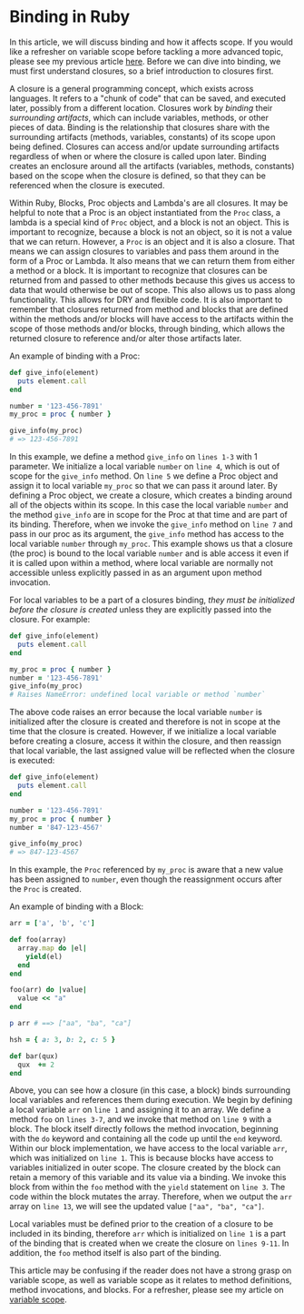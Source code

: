 # Binding in Ruby

In this article, we will discuss binding and how it affects scope. If you would like a refresher on variable scope before tackling a more advanced topic, please see my previous article [here](./variable_scope.md). Before we can dive into binding, we must first understand closures, so a brief introduction to closures first. 

A closure is a general programming concept, which exists across languages. It refers to a "chunk of code" that can be saved, and executed later, possibly from a different location. Closures work by *binding* their _surrounding artifacts_, which can include variables, methods, or other pieces of data. Binding is the relationship that closures share with the surrounding artifacts (methods, variables, constants) of its scope upon being defined. Closures can access and/or update surrounding artifacts regardless of when or where the closure is called upon later. Binding creates an enclosure around all the artifacts (variables, methods, constants) based on the scope when the closure is defined, so that they can be referenced when the closure is executed. 

Within Ruby, Blocks, Proc objects and Lambda's are all closures. It may be helpful to note that a Proc is an object instantiated from the `Proc` class, a lambda is a special kind of `Proc` object, and a block is not an object. This is important to recognize, because a block is not an object, so it is not a value that we can return. However, a `Proc` is an object and it is also a closure. That means we can assign closures to variables and pass them around in the form of a Proc or Lambda. It also means that we can return them from either a method or a block. It is important to recognize that closures can be returned from and passed to other methods because this gives us access to data that would otherwise be out of scope. This also allows us to pass along functionality. This allows for DRY and flexible code. It is also important to remember that closures returned from method and blocks that are defined within the methods and/or blocks will have access to the artifacts within the scope of those methods and/or blocks, through binding, which allows the returned closure to reference and/or alter those artifacts later.

An example of binding with a Proc:

```ruby
def give_info(element)
  puts element.call 
end

number = '123-456-7891'
my_proc = proc { number }

give_info(my_proc)
# => 123-456-7891
```

In this example, we define a method `give_info` on `lines 1-3` with 1 parameter. We initialize a local variable `number` on `line 4`, which is out of scope for the `give_info` method. On `line 5` we define a Proc object and assign it to local variable `my_proc` so that we can pass it around later. By defining a Proc object, we create a closure, which creates a binding around all of the objects within its scope. In this case the local variable `number` and the method `give_info` are in scope for the Proc at that time and are part of its binding. Therefore, when we invoke the `give_info` method on `line 7` and pass in our proc as its argument, the `give_info` method has access to the local variable `number` through `my_proc`.  This example shows us that a closure (the proc) is bound to the local variable `number` and is able access it even if it is called upon within a method, where local variable are normally not accessible unless explicitly passed in as an argument upon method invocation. 

For local variables to be a part of a closures binding, *they must be initialized before the closure is created* unless they are explicitly passed into the closure. For example:

```ruby
def give_info(element)
  puts element.call 
end

my_proc = proc { number }
number = '123-456-7891'
give_info(my_proc)
# Raises NameError: undefined local variable or method `number`
```

The above code raises an error because the local variable `number` is initialized after the closure is created and therefore is not in scope at the time that the closure is created. However, if we initialize a local variable before creating a closure, access it within the closure, and then reassign that local variable, the last assigned value will be reflected when the closure is executed:

```ruby
def give_info(element)
  puts element.call 
end

number = '123-456-7891'
my_proc = proc { number }
number = '847-123-4567'

give_info(my_proc)
# => 847-123-4567
```

In this example, the `Proc` referenced by `my_proc` is aware that a new value has been assigned to `number`, even though the reassignment occurs after the `Proc` is created.

An example of binding with a Block:
```ruby
arr = ['a', 'b', 'c']

def foo(array)
  array.map do |el|
    yield(el)
  end
end

foo(arr) do |value|
  value << "a"
end

p arr # ==> ["aa", "ba", "ca"]

hsh = { a: 3, b: 2, c: 5 }

def bar(qux)
  qux  += 2
end
```

Above, you can see how a closure (in this case, a block) binds surrounding local variables and references them during execution. We begin by defining a local variable `arr` on `line 1` and assigning it to an array. We define a method `foo` on `lines 3-7`, and we invoke that method on `line 9` with a block. The block itself directly follows the method invocation, beginning with the `do` keyword and containing all the code up until the `end` keyword. Within our block implementation, we have access to the local variable `arr`, which was initialized on `line 1`. This is because blocks have access to variables initialized in outer scope. The closure created by the block can retain a memory of this variable and its value via a binding. We invoke this block from within the `foo` method with the `yield` statement on `line 3`. The code within the block mutates the array. Therefore, when we output the `arr` array on `line 13`, we will see the updated value `["aa", "ba", "ca"]`.

Local variables must be defined prior to the creation of a closure to be included in its binding, therefore `arr` which is initialized on `line 1` is a part of the binding that is created when we create the closure on `lines 9-11`. In addition, the `foo` method itself is also part of the binding.

This article may be confusing if the reader does not have a strong grasp on variable scope, as well as variable scope as it relates to method definitions, method invocations, and blocks. For a refresher, please see my article on [variable scope](./variable_scope.md).